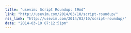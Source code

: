 ```yaml
---
title: "usevim: Script Roundup: t9md"
link: "http://usevim.com/2014/03/10/script-roundup/"
rss_link: "http://usevim.com/2014/03/10/script-roundup/"
date: "2014-03-10 07:12:51pm"
---
```

